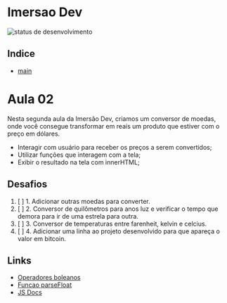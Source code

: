 # Imersao Dev
![status de desenvolvimento](http://img.shields.io/static/v1?label=STATUS&message=EM%20DESENVOLVIMENTO&color=GREEN&style=for-the-badge)

## Indice
* [main](https://github.com/LevoratoJoao/Imersao-Dev)

# Aula 02
Nesta segunda aula da Imersão Dev, criamos um conversor de moedas, onde você consegue transformar em reais um produto que estiver com o preço em dólares.
* Interagir com usuário para receber os preços a serem convertidos;
* Utilizar funções que interagem com a tela;
* Exibir o resultado na tela com innerHTML;

## Desafios
1. [ ] 1. Adicionar outras moedas para converter.
2. [ ] 2. Conversor de quilômetros para anos luz e verificar o tempo que demora para ir de uma estrela para outra.
3. [ ] 3. Conversor de temperaturas entre farenheit, kelvin e celcius.
4. [ ] 4. Adicionar uma linha ao projeto desenvolvido para que apareça o valor em bitcoin.

## Links
* [Operadores boleanos](https://developer.mozilla.org/pt-BR/docs/Web/JavaScript/Guide/Expressions_and_operators)
* [Funcao parseFloat](https://developer.mozilla.org/pt-BR/docs/Web/JavaScript/Reference/Global_Objects/parseFloat)
* [JS Docs](https://developer.mozilla.org/pt-BR/docs/Web/JavaScript)
